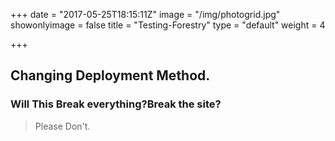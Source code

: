 +++
date = "2017-05-25T18:15:11Z"
image = "/img/photogrid.jpg"
showonlyimage = false
title = "Testing-Forestry"
type = "default"
weight = 4

+++


## Changing Deployment Method.

### Will This Break everything?Break the site?

<blockquote>Please Don't.</blockquote>
